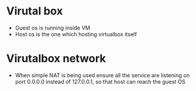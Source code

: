 # Virutal box
* Guest os is running inside VM
* Host os is the one which hosting virtualbox itself


# Virutalbox network
* When simple NAT is being used ensure all the service are listening on port 0.0.0.0 instead of 127.0.0.1, so that host can reach the guest OS
